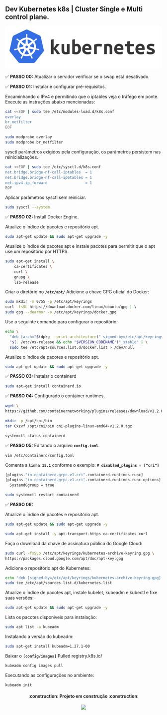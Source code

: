 ## Dev Kubernetes k8s | Cluster Single e Multi control plane.

<p align="center">
  <a href="https://kubernetes.io">
    <img alt="kubernetes.io" src="https://github.com/josenilto/dev.kubernetes/blob/master/imagens/k8s-hor.png">
  </a>
</p>

✅ **PASSO 00:** Atualizar o servidor verificar se o swap está desativado.



✅ **PASSO 01:** Instalar e configurar pré-requisitos. 

Encaminhando o IPv4 e permitindo que o iptables veja o tráfego em ponte.    
Execute as instruções abaixo mencionadas:

```bash
cat <<EOF | sudo tee /etc/modules-load.d/k8s.conf
overlay
br_netfilter
EOF
```

```bash
sudo modprobe overlay
sudo modprobe br_netfilter
```

sysctl parâmetros exigidos pela configuração, os parâmetros persistem nas reinicializações.
```bash
cat <<EOF | sudo tee /etc/sysctl.d/k8s.conf
net.bridge.bridge-nf-call-iptables  = 1
net.bridge.bridge-nf-call-ip6tables = 1
net.ipv4.ip_forward                 = 1
EOF
```


Aplicar parâmetros sysctl sem reiniciar.
```bash
sudo sysctl --system
```

✅ **PASSO 02:** Install Docker Engine.

Atualize o índice de pacotes e repositório apt.
```bash
sudo apt-get update && sudo apt-get upgrade -y
```

Atualize o índice de pacotes apt e instale pacotes para permitir que o apt use um repositório por HTTPS.
```bash
sudo apt-get install \
    ca-certificates \
    curl \
    gnupg \
    lsb-release
```

Criar o diretório no **`/etc/apt/`**
Adicione a chave GPG oficial do Docker:
```bash
sudo mkdir -m 0755 -p /etc/apt/keyrings
curl -fsSL https://download.docker.com/linux/ubuntu/gpg | \ 
sudo gpg --dearmor -o /etc/apt/keyrings/docker.gpg
```

Use o seguinte comando para configurar o repositório:
```bash
echo \
  "deb [arch="$(dpkg --print-architecture)" signed-by=/etc/apt/keyrings/docker.gpg] https://download.docker.com/linux/ubuntu \
  "$(. /etc/os-release && echo "$VERSION_CODENAME")" stable" | \
  sudo tee /etc/apt/sources.list.d/docker.list > /dev/null
```

Atualize o índice de pacotes e repositório apt.
```bash
sudo apt-get update && sudo apt-get upgrade -y
```

✅ **PASSO 03:** Instalar o containerd

```bash
sudo apt-get install containerd.io
```

✅ **PASSO 04:** Configurado o container runtimes.

```bash
wget \
https://github.com/containernetworking/plugins/releases/download/v1.2.0/cni-plugins-linux-amd64-v1.2.0.tgz
```

```bash
mkdir -p /opt/cni/bin
tar Cxzvf /opt/cni/bin cni-plugins-linux-amd64-v1.2.0.tgz
```

```bash
systemctl status containerd
```

✅ **PASSO 05:** Editando o arquivo **`config.toml`**.

```bash
vim /etc/containerd/config.toml
```

Comenta a **`linha 15.1`** conforme o exemplo:
**`# disabled_plugins = ["cri"]`**

```bash
[plugins."io.containerd.grpc.v1.cri".containerd.runtimes.runc]
[plugins."io.containerd.grpc.v1.cri".containerd.runtimes.runc.options]
  SystemdCgroup = true
```

```bash
sudo systemctl restart containerd
```

✅ **PASSO 06:** 

Atualize o índice de pacotes e repositório apt.
```bash
sudo apt-get update && sudo apt-get upgrade -y
```

```bash
sudo apt-get install -y apt-transport-https ca-certificates curl
```

Faça o download da chave de assinatura pública do Google Cloud:
```bash
sudo curl -fsSLo /etc/apt/keyrings/kubernetes-archive-keyring.gpg \
https://packages.cloud.google.com/apt/doc/apt-key.gpg
```

Adicione o repositório apt do Kubernetes:
```bash
echo "deb [signed-by=/etc/apt/keyrings/kubernetes-archive-keyring.gpg] https://apt.kubernetes.io/ kubernetes-xenial main" | \
sudo tee /etc/apt/sources.list.d/kubernetes.list
```

Atualize o índice de pacotes apt, instale kubelet, kubeadm e kubectl e fixe suas versões:
```bash
sudo apt-get update && sudo apt-get upgrade -y
```
Lista os pacotes disponiveis para instalação:
```bash
sudo apt list -a kubeadm
```
Instalando a versão do kubeadm:
```bash
sudo apt-get install kubeadm=1.27.1-00
```

Baixar o **`[config/images]`** Pulled registry.k8s.io/
```bash
kubeadm config images pull
```

Executando as configurações no ambiente:
```bash
kubeadm init
```



<h4 align="center"> 
    :construction:  Projeto em construção  :construction:
</h4>

<p align="center">
    <img src="http://img.shields.io/static/v1?label=STATUS&message=EM%20DESENVOLVIMENTO&color=GREEN&style=for-the-badge"/>
</p>